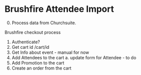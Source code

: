 # Brushfire Attendee Import


0. Process data from Churchsuite.

Brushfire checkout process
1. Authenticate?
2. Get cart id /cart/id
3. Get Info about event - manual for now
4. Add Attendees to the cart
    a. update form for Attendee - to do
5. Add Promotion to the cart
6. Create an order from the cart
